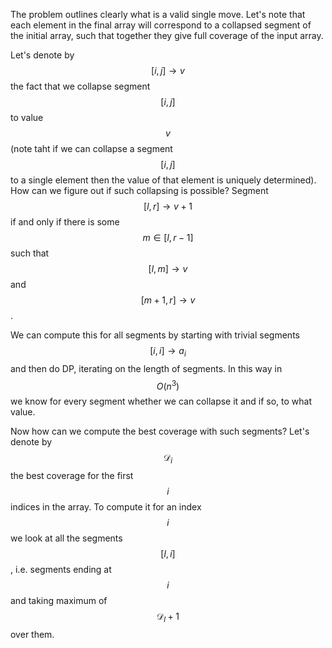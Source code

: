 The problem outlines clearly what is a valid single move.  Let's note that each element in the final array will correspond to a collapsed segment of the initial array, such that together they give full coverage of the input array.

Let's denote by $$[i, j] \to v$$ the fact that we collapse segment $$[i, j]$$ to value $$v$$ (note taht if we can collapse a segment $$[i, j]$$ to a single element then the value of that element is uniquely determined).  How can we figure out if such collapsing is possible?  Segment $$[l, r] \to v+1$$ if and only if there is some $$m \in [l, r-1]$$ such that $$[l, m] \to v$$ and $$[m+1, r] \to v$$.

We can compute this for all segments by starting with trivial segments $$[i, i] \to a_i$$ and then do DP, iterating on the length of segments.  In this way in $$O(n^3)$$ we know for every segment whether we can collapse it and if so, to what value.

Now how can we compute the best coverage with such segments?  Let's denote by $$\mathcal{D}_i$$ the best coverage for the first $$i$$ indices in the array.  To compute it for an index $$i$$ we look at all the segments $$[l, i]$$, i.e. segments ending at $$i$$ and taking maximum of $$\mathcal{D}_l + 1$$ over them.

[//]: # (picked)

